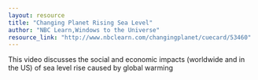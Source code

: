 ```yaml
---
layout: resource
title: "Changing Planet Rising Sea Level"
author: "NBC Learn,Windows to the Universe"
resource_link: "http://www.nbclearn.com/changingplanet/cuecard/53460"
---
```


This video discusses the social and economic impacts (worldwide and in the US) of sea level rise caused by global warming
